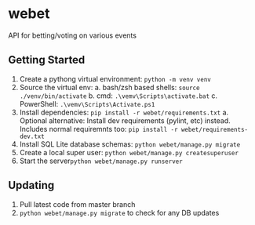 # webet

API for betting/voting on various events

## Getting Started

1. Create a pythong virtual environment: `python -m venv venv`
2. Source the virtual env:
  a. bash/zsh based shells: `source ./venv/bin/activate`
  b. cmd: `.\vemv\Scripts\activate.bat`
  c. PowerShell: `.\vemv\Scripts\Activate.ps1`
3. Install dependencies: `pip install -r webet/requirements.txt`
  a. Optional alternative: Install dev requirements (pylint, etc) instead. Includes normal requiremnts too: `pip install -r webet/requirements-dev.txt`
4. Install SQL Lite database schemas: `python webet/manage.py migrate`
5. Create a local super user: `python webet/manage.py createsuperuser`
6. Start the server`python webet/manage.py runserver`

## Updating

1. Pull latest code from master branch
2. `python webet/manage.py migrate` to check for any DB updates
